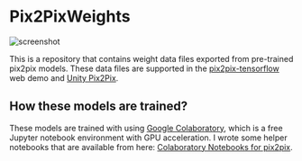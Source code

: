 # Pix2PixWeights

![screenshot](https://i.imgur.com/4kfGJWC.png)

This is a repository that contains weight data files exported from pre-trained
pix2pix models. These data files are supported in the [pix2pix-tensorflow] web
demo and [Unity Pix2Pix].

[pix2pix-tensorflow]: https://github.com/affinelayer/pix2pix-tensorflow
[Unity Pix2Pix]: https://github.com/keijiro/Pix2Pix

## How these models are trained?

These models are trained with using [Google Colaboratory], which is a free
Jupyter notebook environment with GPU acceleration. I wrote some helper
notebooks that are available from here: [Colaboratory Notebooks for pix2pix].



[Google Colaboratory]: https://colab.research.google.com
[Colaboratory Notebooks for pix2pix]: https://colab.research.google.com/drive/1qV5AgD0rKb_t6VUYiPPQ1z26ZZFsWqtt

